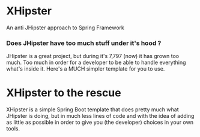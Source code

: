 # XHipster
An anti JHipster approach to Spring Framework

### Does JHipster have too much stuff under it's hood ?

JHipster is a great project, but during it's  7,797 (now) it has grown too much. Too much in order for a developer to be able to handle everything
what's inside it. 
Here's a MUCH simpler template for you to use.

# XHipster to the rescue

XHipster is a simple Spring Boot template that does pretty much what JHipster is doing, but in much less lines of code and with the idea of adding
as little as possible in order to give you (the developer) choices in your own tools.
